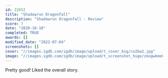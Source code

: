 ```yaml
---
id: 22652
title: "Shadowrun Dragonfall"
description: "Shadowrun Dragonfall - Review"
score: 7
date: "2020-10-10"
completed: TRUE
awards: []
modified_date: "2022-07-04"
screenshots: []
cover: "//images.igdb.com/igdb/image/upload/t_cover_big/co2bw2.jpg"
image: "//images.igdb.com/igdb/image/upload/t_screenshot_huge/zeogwkme8qa87nrjikcg.jpg"
---
```

Pretty good! Liked the overall story.
